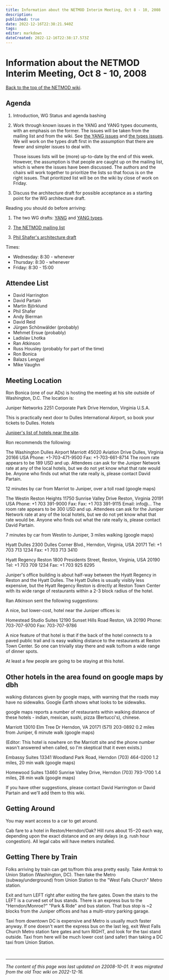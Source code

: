 ```yaml
---
title: Information about the NETMOD Interim Meeting, Oct 8 - 10, 2008
description: 
published: true
date: 2022-12-16T22:38:21.940Z
tags: 
editor: markdown
dateCreated: 2022-12-16T22:38:17.573Z
---
```


# Information about the NETMOD Interim Meeting, Oct 8 - 10, 2008

[Back to the top of the NETMOD wiki](/group/netmod/).

## Agenda

  1.  Introduction, WG Status and agenda bashing 

 2.    Work through known issues in the YANG and YANG types documents, with an emphasis on the former. The issues will be taken from the mailing list and from the wiki. See [the YANG issues](/group/netmod/Issues_yang) and [the types issues](/group/netmod/Issues_types). We will work on the types draft first in the assumption that there are fewer and simpler issues to deal with.

    	 Those issues lists will be (more) up-to-date by the end of this week. However, the assumption is that people are caught up on the mailing list, which is where the issues have been discussed. The authors and the chairs will work together to prioritize the lists so that focus is on the right issues. That prioritized list will be on the wiki by close of work on Friday. 

  3.  Discuss the architecture draft for possible acceptance as a starting point for the WG architecture draft. 

Reading you should do before arriving:

 1.   The two WG drafts: [YANG](http://tools.ietf.org/wg/netmod/draft-ietf-netmod-yang/) and [YANG types](http://tools.ietf.org/wg/netmod/draft-ietf-netmod-yang-types/). 

  2.  [The NETMOD mailing list](http://www.ietf.org/mail-archive/web/netmod/current/maillist.html) 

  3.  [Phil Shafer's architecture draft](http://tools.ietf.org/html/draft-shafer-netmod-arch-00) 

Times:

 -   Wednesday: 8:30 - whenever
 -   Thursday: 8:30 - whenever
 -   Friday: 8:30 - 15:00 

## Attendee List

 -   David Harrington
 -   David Partain
 -   Martin Björklund
 -   Phil Shafer
 -   Andy Bierman
 -   David Reid
 -   Jürgen Schönwälder (probably)
 -   Mehmet Ersue (probably)
 -   Ladislav Lhotka
 -   Ran Atkinson
 -   Russ Housley (probably for part of the time)
 -   Ron Bonica
 -   Balazs Lengyel
 -   Mike Vaughn 

## Meeting Location

Ron Bonica (one of our ADs) is hosting the meeting at his site outside of Washington, D.C. The location is:

Juniper Networks
2251 Corporate Park Drive
Herndon, Virginia
U.S.A.

This is practically next door to Dulles International Airport, so book your tickets to Dulles.
Hotels

[Juniper's list of hotels near the site](http://www.juniper.net/company/contactus/locations/virginia-herndon.html).

Ron recommends the following:

​The Washington Dulles Airport Marriott
45020 Aviation Drive
Dulles, Virginia 20166
USA
Phone: +1-703-471-9500
Fax: +1-703-661-8714
The room rate appears to be 189 USD and up. Attendees can ask for the Juniper Network rate at any of the local hotels, but we do not yet know what that rate would be. Anyone who finds out what the rate really is, please contact David Partain.

12 minutes by car from Marriot to Juniper, over a toll road (google maps)

​The Westin Reston Heights‎
11750 Sunrise Valley Drive
Reston, Virginia 20191
USA
Phone: +1 703 391-9000
Fax: Fax: +1 703 391-9115
Email: info@…
The room rate appears to be 300 USD and up. Attendees can ask for the Juniper Network rate at any of the local hotels, but we do not yet know what that rate would be. Anyone who finds out what the rate really is, please contact David Partain.

7 minutes by car from Westin to Juniper, 3 miles walking (google maps)

​Hyatt Dulles
2300 Dulles Corner Blvd.,
Herndon, Virginia, USA 20171
Tel: +1 703 713 1234
Fax: +1 703 713 3410

​Hyatt Regency Reston
1800 Presidents Street,
Reston, Virginia, USA 20190
Tel: +1 703 709 1234
Fax: +1 703 925 8295

Juniper's office building is about half-way between the Hyatt Regency in Reston and the Hyatt Dulles. The Hyatt Dulles is usually visibly less expensive, but the Hyatt Regency Reston is directly at Reston Town Center with its wide range of restaurants within a 2-3 block radius of the hotel.

Ran Atkinson sent the following suggestions:

A nice, but lower-cost, hotel near the Juniper offices is:

​Homestead Studio Suites
12190 Sunset Hills Road
Reston, VA 20190
Phone: 703-707-9700
Fax: 703-707-9786

A nice feature of that hotel is that if the back of the hotel connects to a paved public trail and is easy walking distance to the restaurants at Reston Town Center. So one can trivially stay there and walk to/from a wide range of dinner spots.

At least a few people are going to be staying at this hotel.

## Other hotels in the area found on google maps by dbh

walking distances given by google maps, with warning that the roads may have no sidewalks. Google Earth shows what looks to be sidewalks.

google maps reports a number of restaurants within walking distance of these hotels - indian, mexican, sushi, pizza (Bertucci's), chinese.

Marriott
13010 Elm Tree Dr
Herndon, VA 20171
(571) 203-0892
0.2 miles from Juniper, 6 minute walk (google maps)

(Editor: This hotel is nowhere on the Marriott site and the phone number wasn't answered when called, so I'm skeptical that it even exists.)

Embassy Suites
13341 Woodland Park Road,
Herndon
(703) 464-0200‎
1.2 miles, 20 min walk (google maps)

Homewood Suites
13460 Sunrise Valley Drive,
Herndon
(703) 793-1700‎
1.4 miles, 28 min walk (google maps)

If you have other suggestions, please contact David Harrington or David Partain and we'll add them to this wiki.

## Getting Around

You may want access to a car to get around.

Cab fare to a hotel in Reston/Herndon/Oak? Hill runs about $15-$20 each way, depending upon the exact distance and on any delays (e.g. rush hour congestion). All legal cabs will have meters installed.

## Getting There by Train

Folks arriving by train can get to/from this area pretty easily. Take Amtrak to Union Station (Washington, DC). Then take the Metro (subway/underground) from Union Station to the "West Falls Church" Metro station.

Exit and turn LEFT right after exiting the fare gates. Down the stairs to the LEFT is a curved set of bus stands. There is an express bus to the "Herndon/Monroe?" "Park & Ride" and bus station. That bus stop is ~2 blocks from the Juniper offices and has a multi-story parking garage.

Taxi from downtown DC is expensive and Metro is usually much faster anyway. If one doesn't want the express bus on the last leg, exit West Falls Church Metro station fare gates and turn RIGHT, and look for the taxi stand outside. Taxi from here will be much lower cost (and safer) than taking a DC taxi from Union Station.

&nbsp;
&nbsp;
&nbsp;

---

*The content of this page was last updated on 22008-10-01. It was migrated from the old Trac wiki on 2022-12-16.*
